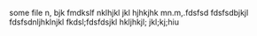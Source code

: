 some file
n,
bjk
fmdkslf
nklhjkl
jkl
hjhkjhk
mn.m,.fdsfsd
fdsfsdbjkjl
fdsfsdnljhklnjkl
fkdsl;fdsfdsjkl
hkljhkjl;
jkl;kj;hiu
